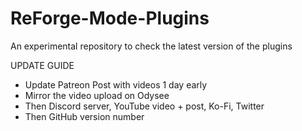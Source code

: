 # ReForge-Mode-Plugins
An experimental repository to check the latest version of the plugins


UPDATE GUIDE
- Update Patreon Post with videos 1 day early
- Mirror the video upload on Odysee
- Then Discord server, YouTube video + post, Ko-Fi, Twitter
- Then GitHub version number
